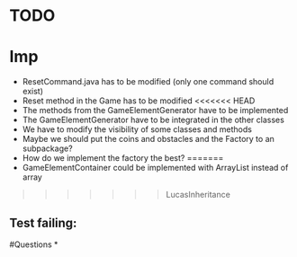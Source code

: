 # TODO
# Imp
* ResetCommand.java has to be modified (only one command should exist)
* Reset method in the Game has to be modified
<<<<<<< HEAD
* The methods from the GameElementGenerator have to be implemented 
* The GameElementGenerator have to be integrated in the other classes
* We have to modify the visibility of some classes and methods 
* Maybe we should put the coins and obstacles and the Factory to an subpackage?
* How do we implement the factory the best?
=======
* GameElementContainer could be implemented with ArrayList instead of array
>>>>>>> LucasInheritance

## Test failing:


#Questions
* 

